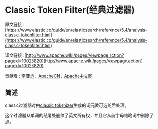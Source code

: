 # Classic Token Filter(经典过滤器)

原文链接 : [https://www.elastic.co/guide/en/elasticsearch/reference/5.4/analysis-classic-tokenfilter.html](https://www.elastic.co/guide/en/elasticsearch/reference/5.4/analysis-classic-tokenfilter.html)

译文链接 :[http://www.apache.wiki/pages/viewpage.action?pageId=10028820](http://www.apache.wiki/pages/viewpage.action?pageId=10028820)

贡献者 : [李亚运](/display/~liyayun)，[ApacheCN](/display/~apachecn)，[Apache中文网](/display/~apachechina)

## 简述

classic过滤器对由[classic tokenizer](https://www.elastic.co/guide/en/elasticsearch/reference/5.4/analysis-classic-tokenizer.html)生成的词元做可选的后处理。

这个过滤器从单词的结尾处删除了英文所有权，并且它从首字母缩略词中删除了点。